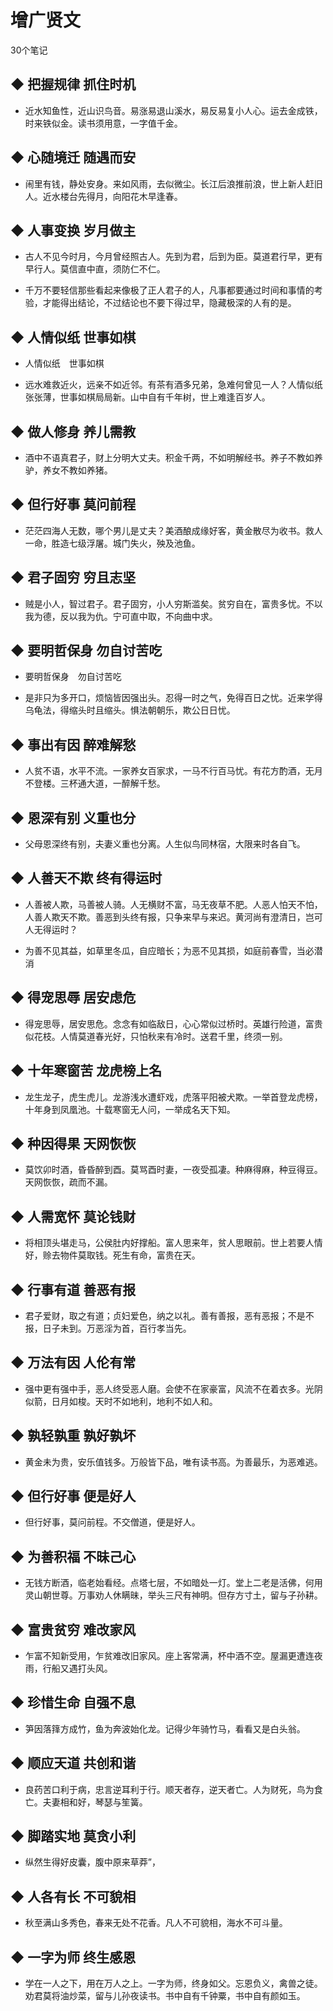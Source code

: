 # 增广贤文

30个笔记


## ◆  把握规律 抓住时机

-  近水知鱼性，近山识鸟音。易涨易退山溪水，易反易复小人心。运去金成铁，时来铁似金。读书须用意，一字值千金。


## ◆  心随境迁 随遇而安

-  闹里有钱，静处安身。来如风雨，去似微尘。长江后浪推前浪，世上新人赶旧人。近水楼台先得月，向阳花木早逢春。


## ◆  人事变换 岁月做主

-  古人不见今时月，今月曾经照古人。先到为君，后到为臣。莫道君行早，更有早行人。莫信直中直，须防仁不仁。

-  千万不要轻信那些看起来像极了正人君子的人，凡事都要通过时间和事情的考验，才能得出结论，不过结论也不要下得过早，隐藏极深的人有的是。


## ◆  人情似纸 世事如棋

-  人情似纸　世事如棋

-  远水难救近火，远亲不如近邻。有茶有酒多兄弟，急难何曾见一人？人情似纸张张薄，世事如棋局局新。山中自有千年树，世上难逢百岁人。


## ◆  做人修身 养儿需教

-  酒中不语真君子，财上分明大丈夫。积金千两，不如明解经书。养子不教如养驴，养女不教如养猪。


## ◆  但行好事 莫问前程

-  茫茫四海人无数，哪个男儿是丈夫？美酒酿成缘好客，黄金散尽为收书。救人一命，胜造七级浮屠。城门失火，殃及池鱼。


## ◆  君子固穷 穷且志坚

-  贼是小人，智过君子。君子固穷，小人穷斯滥矣。贫穷自在，富贵多忧。不以我为德，反以我为仇。宁可直中取，不向曲中求。


## ◆  要明哲保身 勿自讨苦吃

-  要明哲保身　勿自讨苦吃

-  是非只为多开口，烦恼皆因强出头。忍得一时之气，免得百日之忧。近来学得乌龟法，得缩头时且缩头。惧法朝朝乐，欺公日日忧。


## ◆  事出有因 醉难解愁

-  人贫不语，水平不流。一家养女百家求，一马不行百马忧。有花方酌酒，无月不登楼。三杯通大道，一醉解千愁。


## ◆  恩深有别 义重也分

-  父母恩深终有别，夫妻义重也分离。人生似鸟同林宿，大限来时各自飞。


## ◆  人善天不欺 终有得运时

-  人善被人欺，马善被人骑。人无横财不富，马无夜草不肥。人恶人怕天不怕，人善人欺天不欺。善恶到头终有报，只争来早与来迟。黄河尚有澄清日，岂可人无得运时？

-  为善不见其益，如草里冬瓜，自应暗长；为恶不见其损，如庭前春雪，当必潜消


## ◆  得宠思辱 居安虑危

-  得宠思辱，居安思危。念念有如临敌日，心心常似过桥时。英雄行险道，富贵似花枝。人情莫道春光好，只怕秋来有冷时。送君千里，终须一别。


## ◆  十年寒窗苦 龙虎榜上名

-  龙生龙子，虎生虎儿。龙游浅水遭虾戏，虎落平阳被犬欺。一举首登龙虎榜，十年身到凤凰池。十载寒窗无人问，一举成名天下知。


## ◆  种因得果 天网恢恢

-  莫饮卯时酒，昏昏醉到酉。莫骂酉时妻，一夜受孤凄。种麻得麻，种豆得豆。天网恢恢，疏而不漏。


## ◆  人需宽怀 莫论钱财

-  将相顶头堪走马，公侯肚内好撑船。富人思来年，贫人思眼前。世上若要人情好，赊去物件莫取钱。死生有命，富贵在天。


## ◆  行事有道 善恶有报

-  君子爱财，取之有道；贞妇爱色，纳之以礼。善有善报，恶有恶报；不是不报，日子未到。万恶淫为首，百行孝当先。


## ◆  万法有因 人伦有常

-  强中更有强中手，恶人终受恶人磨。会使不在家豪富，风流不在着衣多。光阴似箭，日月如梭。天时不如地利，地利不如人和。


## ◆  孰轻孰重 孰好孰坏

-  黄金未为贵，安乐值钱多。万般皆下品，唯有读书高。为善最乐，为恶难逃。


## ◆  但行好事 便是好人

-  但行好事，莫问前程。不交僧道，便是好人。


## ◆  为善积福 不昧己心

-  无钱方断酒，临老始看经。点塔七层，不如暗处一灯。堂上二老是活佛，何用灵山朝世尊。万事劝人休瞒昧，举头三尺有神明。但存方寸土，留与子孙耕。


## ◆  富贵贫穷 难改家风

-  乍富不知新受用，乍贫难改旧家风。座上客常满，杯中酒不空。屋漏更遭连夜雨，行船又遇打头风。


## ◆  珍惜生命 自强不息

-  笋因落箨方成竹，鱼为奔波始化龙。记得少年骑竹马，看看又是白头翁。


## ◆  顺应天道 共创和谐

-  良药苦口利于病，忠言逆耳利于行。顺天者存，逆天者亡。人为财死，鸟为食亡。夫妻相和好，琴瑟与笙簧。


## ◆  脚踏实地 莫贪小利

-  纵然生得好皮囊，腹中原来草莽”，


## ◆  人各有长 不可貌相

-  秋至满山多秀色，春来无处不花香。凡人不可貌相，海水不可斗量。


## ◆  一字为师 终生感恩

-  学在一人之下，用在万人之上。一字为师，终身如父。忘恩负义，禽兽之徒。劝君莫将油炒菜，留与儿孙夜读书。书中自有千钟粟，书中自有颜如玉。

